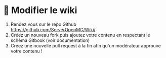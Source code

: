 # 🥓 Modifier le wiki

1. Rendez vous sur le repo Github https://github.com/ServerOpenMC/Wiki/.
2. Créez un nouveau fork puis ajoutez votre contenu en respectant le schèma Gitbook (voir documentation)
3. Créez une nouvelle pull request à la fin afin qu'un modérateur approuve votre contenu !
